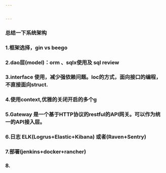 ```yaml
---


---
```


<h3 id="总结一下系统架构">总结一下系统架构</h3>
<h3 id="框架选择，gin-vs-beego">1.框架选择，gin vs beego</h3>
<h3 id="dao层model：orm-、sqlx使用及-sql-review">2.dao层(model)：orm 、sqlx使用及 sql review</h3>
<h3 id="interface-使用，减少强依赖问题。ioc的方式，面向接口的编程，不直接面向struct.">3.interface 使用，减少强依赖问题。Ioc的方式，面向接口的编程，不直接面向struct.</h3>
<h3 id="使用context优雅的关闭开启的多个g">4.使用context,优雅的关闭开启的多个g</h3>
<h3 id="gateway-是一个基于http协议的restful的api网关。可以作为统一的api接入层。">5.Gateway 是一个基于HTTP协议的restful的API网关。可以作为统一的API接入层。</h3>
<h3 id="日志-elklogruselastickibana-或者logrussentry">6.日志 ELK(Logrus+Elastic+Kibana) 或者(Raven+Sentry)</h3>
<h3 id="部署jenkinsdockerrancher">7.部署(jenkins+docker+rancher)</h3>
<h3 id="section">8.</h3>


